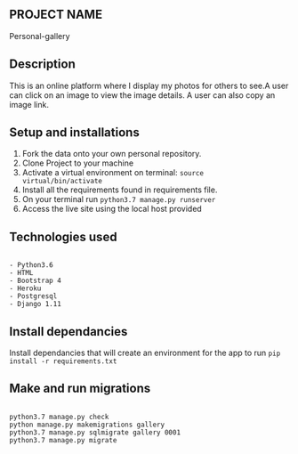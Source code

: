 ## PROJECT NAME 
Personal-gallery


## Description
This is an online platform where I display my photos for others to see.A user can click on an image to view the image details. A user can also copy an image link.


##  Setup and installations
1. Fork the data onto your own personal repository.
2. Clone Project to your machine
3. Activate a virtual environment on terminal: <code>source virtual/bin/activate</code>
4. Install all the requirements found in requirements file.
5. On your terminal run <code>python3.7 manage.py runserver</code>
6. Access the live site using the local host provided



## Technologies used
<pre><code>
- Python3.6
- HTML
- Bootstrap 4
- Heroku
- Postgresql
- Django 1.11
</code></pre>


## Install dependancies
Install dependancies that will create an environment for the app to run <code>pip install -r requirements.txt</code>

## Make and run migrations
<pre><code>
python3.7 manage.py check
python manage.py makemigrations gallery
python3.7 manage.py sqlmigrate gallery 0001
python3.7 manage.py migrate
</code></pre>